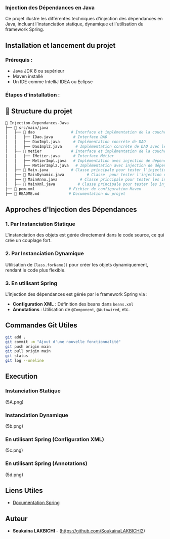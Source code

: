 ### Injection des Dépendances en Java

Ce projet illustre les différentes techniques d'injection des dépendances en Java, incluant l'instanciation statique, dynamique et l'utilisation du framework Spring.

## Installation et lancement du projet

### Prérequis :
- Java JDK 8 ou supérieur
- Maven installé
- Un IDE comme IntelliJ IDEA ou Eclipse

### Étapes d'installation :

## 📂 Structure du projet

```bash
📂 Injection-Dependances-Java
├── 📁 src/main/java
│   ├── 📁 dao                # Interface et implémentation de la couche DAO
│   │   ├── IDao.java         # Interface DAO
│   │   ├── DaoImpl.java      # Implémentation concrète de DAO
│   │   ├── DaoImpl2.java      # Implémentation concrète de DAO avec les annotations spring
│   ├── 📁 metier             # Interface et implémentation de la couche métier
│   │   ├── IMetier.java      # Interface Métier
│   │   ├── MetierImpl.java   # Implémentation avec injection de dépendance
│   │   ├── MetierImpl2.java   # Implémentation avec injection de dépendance avec les annotations spring
│   ├── 📄 Main.java          # Classe principale pour tester l'injection statique
│   ├── 📄 MainDynamic.java          # Classe  pour tester l'injection dynamique
│   ├── 📄 MainAnno.java          # Classe principale pour tester les injections Framework Spring version annotations
│   ├── 📄 MainXml.java          # Classe principale pour tester les injections Framework Spring version XML
├── 📄 pom.xml               # Fichier de configuration Maven
├── 📄 README.md             # Documentation du projet
```

## Approches d'Injection des Dépendances

### 1. Par Instanciation Statique
L'instanciation des objets est gérée directement dans le code source, ce qui crée un couplage fort.

### 2. Par Instanciation Dynamique
Utilisation de `Class.forName()` pour créer les objets dynamiquement, rendant le code plus flexible.

### 3. En utilisant Spring
L'injection des dépendances est gérée par le framework Spring via :
- **Configuration XML** : Définition des beans dans `beans.xml`
- **Annotations** : Utilisation de `@Component`, `@Autowired`, etc.

## Commandes Git Utiles

```bash
git add .
git commit -m "Ajout d'une nouvelle fonctionnalité"
git push origin main
git pull origin main
git status
git log --oneline
```
## Execution
### Instanciation Statique
(5A.png)
### Instanciation Dynamique
(5b.png)
### En utilisant Spring (Configuration XML)
(5c.png)
### En utilisant Spring (Annotations)
(5d.png)

## Liens Utiles
- [Documentation Spring](https://spring.io/projects/spring-framework)

## Auteur
- **Soukaina LAKBICHI** - (https://github.com/SoukainaLAKBICHI2)
